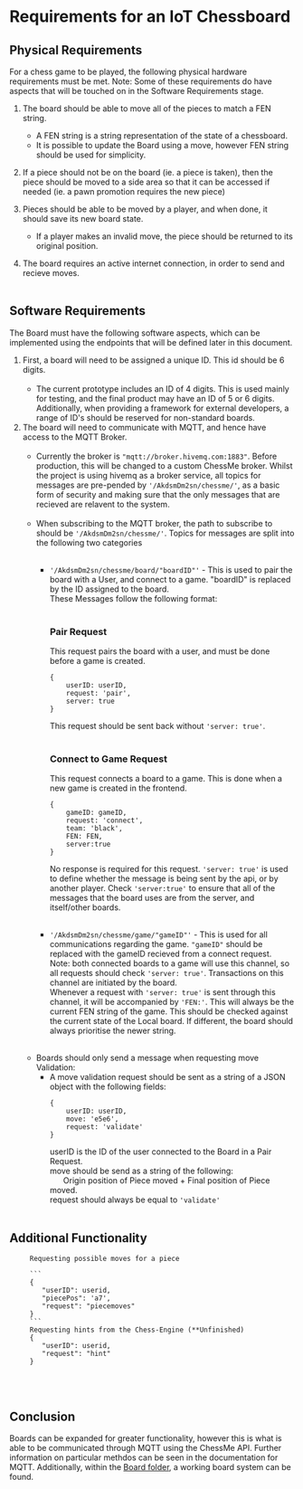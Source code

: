 # Requirements for an IoT Chessboard

## Physical Requirements
For a chess game to be played, the following physical hardware requirements must be met. Note: Some of these requirements do have aspects that will be touched on in the Software Requirements stage.

1. The board should be able to move all of the pieces to match a FEN string.  
   - A FEN string is a string representation of the state of a chessboard.
   - It is possible to update the Board using a move, however FEN string should be used for simplicity.

2. If a piece should not be on the board (ie. a piece is taken), then the piece should be moved to a side area so that it can be accessed if needed (ie. a pawn promotion requires the new piece)

3. Pieces should be able to be moved by a player, and when done, it should save its new board state.
   - If a player makes an invalid move, the piece should be returned to its original position.

4. The board requires an active internet connection, in order to send and recieve moves.
<br/><br/>
## Software Requirements
The Board must have the following software aspects, which can be implemented using 
the endpoints that will be defined later in this document.  
  
1. First, a board will need to be assigned a unique ID. This id should be 6 digits.
<br/><br/>
   - The current prototype includes an ID of 4 digits. This is used mainly for testing, and the final product may have an ID of 5 or 6 digits. Additionally, when providing a framework for external developers, a range of ID's should be reserved for non-standard boards.
2. The board will need to communicate with MQTT, and hence have access to the MQTT Broker. 
<br/><br/>
   - Currently the broker is `"mqtt://broker.hivemq.com:1883"`. Before production, this will be changed to a custom ChessMe broker. Whilst the project is using hivemq as a broker service, all topics for messages are pre-pended by `'/AkdsmDm2sn/chessme/'`, as a basic form of security and making sure that the only messages that are recieved are relavent to the system.
<br/><br/>
   - When subscribing to the MQTT broker, the path to subscribe to should be `'/AkdsmDm2sn/chessme/'`. Topics for messages are split into the following two categories
<br/><br/>
     - `'/AkdsmDm2sn/chessme/board/"boardID"'` - This is used to pair the board with a User, and connect to a game. "boardID" is replaced by the ID assigned to the board.  
     These Messages follow the following format:
<br/><br/>
        ### Pair Request
        This request pairs the board with a user, and must be done before a game is created.
        ```
        {
            userID: userID,
            request: 'pair',
            server: true
        }
        ```
        This request should be sent back without `'server: true'`.
<br/><br/>
        ### Connect to Game Request
        This request connects a board to a game. This is done when a new game is created in the frontend.
        ```
        {
            gameID: gameID,
            request: 'connect',
            team: 'black',
            FEN: FEN,
            server:true
        }
        ```
        No response is required for this request.
        `'server: true'` is used to define whether the message is being sent by the api, or by another player. Check `'server:true'` to ensure that all of the messages that the board uses are from the server, and itself/other boards.
<br/><br/>

      - `'/AkdsmDm2sn/chessme/game/"gameID"'` - This is used for all communications regarding the game. `"gameID"` should be replaced with the gameID recieved from a connect request.  
      Note: both connected boards to a game will use this channel, so all requests should check `'server: true'`.
      Transactions on this channel are initiated by the board.  
      Whenever a request with `'server: true'` is sent through this channel, it will be accompanied by `'FEN:'`. This will always be the current FEN string of the game. This should be checked against the current state of the Local board. If different, the board should always prioritise the newer string.
<br/><br/>
   - Boards should only send a message when requesting move Validation:
     - A move validation request should be sent as a string of a JSON object with the following fields:
        ```
        {
            userID: userID,
            move: 'e5e6',
            request: 'validate'
        }
        ```
        userID is the ID of the user connected to the Board in a Pair Request.  
        move should be send as a string of the following:  
&nbsp;&nbsp;&nbsp;&nbsp;&nbsp;&nbsp;Origin position of Piece moved + Final position of Piece moved.  
        request should always be equal to `'validate'`
<br/><br/>   
## Additional Functionality 
         Requesting possible moves for a piece

         ```
         {
            "userID": userid, 
            "piecePos": 'a7',
            "request": "piecemoves"
         }
         ```
         Requesting hints from the Chess-Engine (**Unfinished)
         {
            "userID": userid, 
            "request": "hint"
         }
<br/><br/>   
## Conclusion
Boards can be expanded for greater functionality, however this is what is able to be communicated through MQTT using the ChessMe API. Further information on particular methdos can be seen in the documentation for MQTT. Additionally, within the [Board folder](board), a working board system can be found.
